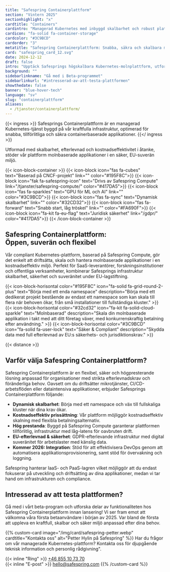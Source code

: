 ```yaml
---
title: "Safespring Containerplattform"
section: "Vintern 2025"
sectionhighlight: "x"
cardtitle: "Containers"
cardintro: "Managerad Kubernetes med inbyggd skalbarhet och robust plattformssäkerhet."
cardicon: "fa-solid fa-container-storage"
cardcolor: "#3C9BCD"
cardorder: "3"
metatitle: "Safespring Containerplattform: Snabba, säkra och skalbara molnlösningar"
card: "safespring_card_12.svg"
date: 2024-12-12
draft: false
intro: "Upptäck Safesprings högskalbara Kubernetes-molnplattform, utformad för SaaS, forskning och offentlig sektor som behöver kostnadseffektiv och högpresterande containerhantering med EU-baserad säkerhet och efterlevnad."
background: ""
sidebarlinkname: "Gå med i Beta-programmet"
sidebarlinkurl: "#intresserad-av-att-testa-plattformen"
showthedate: false
banner: "blue-hover-tech"
language: "sv"
slug: "containerplattform"
aliases:
  - /tjanster/containerplattform/
---
```


{{< ingress >}}
Safesprings Containerplattform är en managerad Kubernetes-tjänst byggd på vår kraftfulla infrastruktur, optimerad för snabba, tillförlitliga och säkra containerbaserade applikationer.
{{</ ingress >}}

Utformad med skalbarhet, efterlevnad och kostnadseffektivitet i åtanke, stöder vår plattform molnbaserade applikationer i en säker, EU-suverän miljö.

{{< icon-block-container >}}
{{< icon-block icon="fas fa-cubes" text="Baserad på CNCF-projekt" link="" color="#195F8C">}}
{{< icon-block icon="fak fa-safespring-icon" text="Drivs av Safespring Compute" link="/tjanster/safespring-compute/" color="#417DA5">}}
{{< icon-block icon="fas fa-sparkles" text="GPU för ML och AI" link="" color="#3C9BCD">}}
{{< icon-block icon="fas fa-sync" text="Dynamisk skalbarhet" link="" color="#32CD32">}}
{{< icon-block icon="fas fa-forward" text="Snabb start, låg tröskel" link="" color="#FA690F">}}
{{< icon-block icon="fa-kit fa-eu-flag" text="Juridisk säkerhet" link="/gdpr/" color="#417DA5">}}
{{< /icon-block-container >}}

## Safespring Containerplattform: <br>Öppen, suverän och flexibel

Vår compliant Kubernetes-plattform, baserad på Safespring Compute, gör det enkelt att driftsätta, skala och hantera molnbaserade applikationer i en kostnadseffektiv miljö. Perfekt för SaaS-leverantörer, forskningsinstitutioner och offentliga verksamheter, kombinerar Safesprings infrastruktur skalbarhet, säkerhet och suveränitet under EU-lagstiftning.

{{< icon-block-horisontal color="#195F8C" icon="fa-solid fa-grid-round-2-plus" text="Börja med ett enda namespace" description="Börja med ett dedikerat projekt bestående av endast ett namespace som kan skala till flera när behoven ökar, från små installationer till fullständiga kluster." >}}
{{< icon-block-horisontal color="#32cd32" icon="fa-kit fa-solid-cloud-sparkle" text="Molnbaserad" description="Skala din molnbaserade applikation i takt med att ditt företag växer, med konkurrenskraftig betalning efter användning." >}}
{{< icon-block-horisontal color="#3C9BCD" icon="fa-solid fa-user-lock" text="Säker & Compliant" description="Skydda data med full efterlevnad av EU:s säkerhets- och jurisdiktionskrav." >}}

{{< distance >}}

## Varför välja Safespring Containerplattform?

Safespring Containerplattform är en flexibel, säker och högpresterande lösning anpassad för organisationer med strikta efterlevnadskrav och föränderliga behov. Oavsett om du driftsätter mikrotjänster, CI/CD-arbetsflöden eller dataintensiva applikationer, erbjuder Safesprings Containerplattform följande:

- **Dynamisk skalbarhet**: Börja med ett namespace och väx till fullskaliga kluster när dina krav ökar.
- **Kostnadseffektiv prissättning**: Vår plattform möjliggör kostnadseffektiv skalning med flexibla betalningsalternativ.
- **Hög prestanda**: Byggd på Safespring Compute garanterar plattformen tillförlitlig, infrastruktur med låg-latens för oavbruten drift.
- **EU-efterlevnad & säkerhet**: GDPR-efterlevande infrastruktur med digital suveränitet för arbetslaster med känslig data.
- **Kommer 2026: Integration**: Stöd för att effektivisera DevOps genom att automatisera applikationsprovisionering, samt stöd för övervakning och loggning.

Safespring hanterar IaaS- och PaaS-lagren vilket möjliggör att du endast fokuserar på utveckling och driftsätting av dina applikationer, medan vi tar hand om infrastrukturen och compliance.

## Intresserad av att testa plattformen?

Gå med i vårt beta-program och utforska delar av funktionaliteten hos Safespring Containerplattform innan lansering! Vi ser fram emot att välkomna våra första betaanvändare i början av 2025. Var bland de första att uppleva en kraftfull, skalbar och säker miljö anpassad efter dina behov.

{{% custom-card image="/img/card/safespring-petter.webp" cardtitle="Kontakta oss" alt="Petter Hylin på Safespring" %}}
Har du frågor om vår managerade Kubernetes-plattform? Kontakta oss för djupgående teknisk information och personlig rådgivning".

{{< inline "Ring" >}} [+46 855 10 73 70](tel:+46855107370)  
{{< inline "E-post" >}} [hello@safespring.com](mailto:hello@safespring.com)
{{% /custom-card %}}
